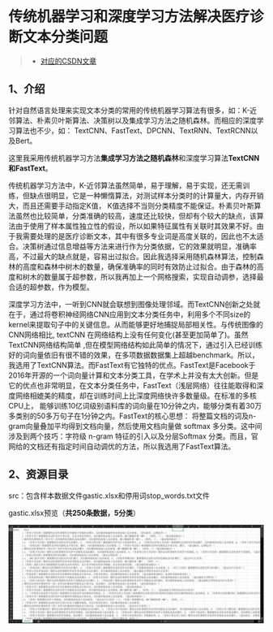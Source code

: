 # 传统机器学习和深度学习方法解决医疗诊断文本分类问题
> * [对应的CSDN文章](https://blog.csdn.net/lengyue29/article/details/128454191)

## 1、介绍

​		针对自然语言处理来实现文本分类的常用的传统机器学习算法有很多，如：K-近邻算法、朴素贝叶斯算法、决策树以及集成学习方法之随机森林。而相应的深度学习算法也不少，如： TextCNN、FastText、DPCNN、TextRNN、TextRCNN以及Bert。

这里我采用传统机器学习方法**集成学习方法之随机森林**和深度学习算法**TextCNN和FastText**。

​		传统机器学习方法中，K-近邻算法虽然简单，易于理解，易于实现，还无需训练，但缺点很明显，它是一种懒惰算法，对测试样本分类时的计算量大，内存开销大，而且还需要手动指定K值， K值选择不当则分类精度不能保证。朴素贝叶斯算法虽然也比较简单，分类准确的较高，速度还比较快，但却有个较大的缺点，该算法由于使用了样本属性独立性的假设，所以如果特征属性有关联时其效果不好。由于我需要处理的是医疗诊断文本，其中有很多专业词是高度关联的，因此也不太适合。决策树通过信息增益等方法来进行作为分类依据，它的效果就明显，准确率高，不过最大的缺点就是，容易出过拟合。因此我选择采用随机森林算法，控制森林的高度和森林中树木的数量，确保准确率的同时有效防止过拟合。由于森林的高度和树木的数量属于超参数，所以我再加上一个网格搜索，实现自动调参，选择最合适的超参数，作为模型。

​		深度学习方法中，一听到CNN就会联想到图像处理邻域。而TextCNN创新之处就在于，通过将卷积神经网络CNN应用到文本分类任务中，利用多个不同size的kernel来提取句子中的关键信息。从而能够更好地捕捉局部相关性。与传统图像的CNN网络相比, textCNN 在网络结构上没有任何变化(甚至更加简单了)。虽然TextCNN网络结构简单 ,但在模型网络结构如此简单的情况下，通过引入已经训练好的词向量依旧有很不错的效果，在多项数据数据集上超越benchmark。所以，我选用了TextCNN算法。而FastText有它独特的优点。FastText是Facebook于2016年开源的一个词向量计算和文本分类工具，在学术上并没有太大创新。但是它的优点也非常明显，在文本分类任务中，FastText（浅层网络）往往能取得和深度网络相媲美的精度，却在训练时间上比深度网络快许多数量级。在标准的多核CPU上， 能够训练10亿词级别语料库的词向量在10分钟之内，能够分类有着30万多类别的50多万句子在1分钟之内。FastText的核心思想： 将整篇文档的词及n-gram向量叠加平均得到文档向量，然后使用文档向量做 softmax 多分类。这中间涉及到两个技巧：字符级 n-gram 特征的引入以及分层Softmax 分类。而且，官网给的文档还有指定时间自动调优的方法，所以我选用了FastText算法。

## 2、资源目录

src：包含样本数据文件gastic.xlsx和停用词stop_words.txt文件

gastic.xlsx预览（**共250条数据，5分类**）

![image-20221225125034624](/src/gastic预览.png)
